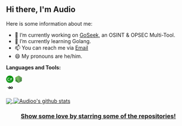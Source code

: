 ## Hi there, I'm Audio 

Here is some information about me:

- 🔭 I’m currently working on [GoSeek](https://github.com/audioo/goseek), an OSINT & OPSEC Multi-Tool.
- 🌱 I’m currently learning Golang.
- 📫 You can reach me via [Email](mailto:hyperaudio@protonmail.com)
- 😄 My pronouns are he/him.

**Languages and Tools:**  

<code><img height="20" src="https://raw.githubusercontent.com/github/explore/80688e429a7d4ef2fca1e82350fe8e3517d3494d/topics/csharp/csharp.png"></code>
<code><img height="20" src="https://raw.githubusercontent.com/github/explore/80688e429a7d4ef2fca1e82350fe8e3517d3494d/topics/nodejs/nodejs.png"></code>  
<code><img height="20" src="https://raw.githubusercontent.com/github/explore/80688e429a7d4ef2fca1e82350fe8e3517d3494d/topics/go/go.png"></code> 

<a href="https://github.com/audioo">
  <img align="center" src="https://github-readme-stats.vercel.app/api/top-langs/?username=audioo&theme=light&hide_langs_below=1" />
</a>
<a href="https://github.com/audioo">
 <img align="center" src="https://github-readme-stats.vercel.app/api?username=audioo&show_icons=true&theme=light&line_height=27" alt="Audioo's github stats"/>
  
<div align="center">

### Show some love by starring some of the repositories!

</div>


